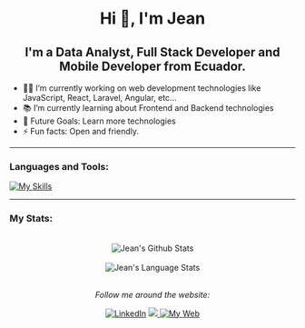 <h1 align="center">Hi 👋, I'm Jean</h1>
<h2 align="center">I'm a Data Analyst, Full Stack Developer and Mobile Developer from Ecuador.</h2>


- 👨‍💻 I’m currently working on web development technologies like JavaScript, React, Laravel, Angular, etc...
- 📚 I’m currently learning about Frontend and Backend technologies
- 🎯 Future Goals: Learn more technologies
- ⚡ Fun facts: Open and friendly.

---

<h3 align="left">Languages and Tools:</h3>
 
[![My Skills](https://skillicons.dev/icons?i=js,html,css,nodejs,react,angular,mysql,laravel,py,r,java,c,cpp,cs,visualstudio,vscode,wordpress,netlify,heroku,firebase,androidstudio,flutter,bash,arduino)](https://skillicons.dev)

---

<h3 align="left">My Stats:</h3>

<div align="center">
 
 
</br>
<img align="center" src="https://github-readme-stats.vercel.app/api?username=Jeant10&include_all_commits=true&count_private=true&show_icons=true&line_height=20&title_color=D93A7C&icon_color=F7D747&text_color=A9FEF7&bg_color=0,000000,141321" alt="Jean's Github Stats">
</br>
</br>

<img align="center" src="https://github-readme-stats.vercel.app/api/top-langs/?username=Jeant10&theme=tokyonight&langs_count=6&layout=compact" alt="Jean's Language Stats">

</br>
</br>

</div>

<div align="center">
 
<i>Follow me around the website:</i><br>
 
<a href="https://www.linkedin.com/in/jean-titua%C3%B1a" target="_blank"><img src="https://img.shields.io/badge/LinkedIn-%230077B5.svg?&style=flat-square&logo=linkedin&logoColor=white" alt="LinkedIn"></a>
<a href="https://twitter.com/Jeant102" ><img src="https://img.shields.io/twitter/follow/Jeant102.svg?style=social" /> </a>
<a href="https://jeantituana.netlify.app/" target="_blank"><img src="https://img.shields.io/static/v1?label=Web&message=jeantituana.netlify.app&color=f27232" alt="My Web"></a>

</div>
